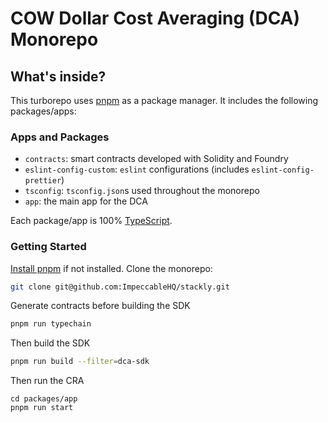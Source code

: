 # COW Dollar Cost Averaging (DCA) Monorepo

## What's inside?

This turborepo uses [pnpm](https://pnpm.io) as a package manager. It includes the following
packages/apps:

### Apps and Packages

- `contracts`: smart contracts developed with Solidity and Foundry
- `eslint-config-custom`: `eslint` configurations (includes `eslint-config-prettier`)
- `tsconfig`: `tsconfig.json`s used throughout the monorepo
- `app`: the main app for the DCA

Each package/app is 100% [TypeScript](https://www.typescriptlang.org/).

### Getting Started

[Install pnpm](https://pnpm.io/installation) if not installed. Clone the monorepo:

```bash
git clone git@github.com:ImpeccableHQ/stackly.git
```

Generate contracts before building the SDK

```bash
pnpm run typechain
```

Then build the SDK

```bash
pnpm run build --filter=dca-sdk
```

Then run the CRA

```
cd packages/app
pnpm run start
```
